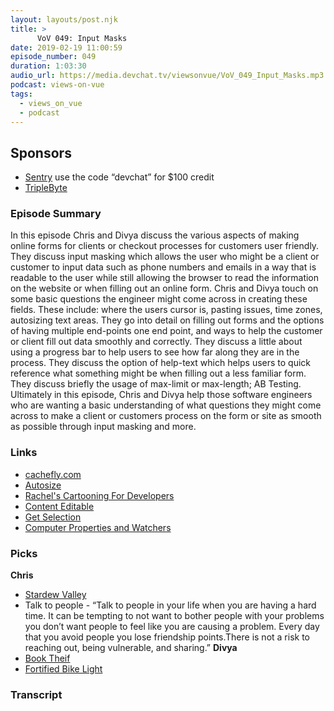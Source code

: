 ```yaml
---
layout: layouts/post.njk
title: >
      VoV 049: Input Masks
date: 2019-02-19 11:00:59
episode_number: 049
duration: 1:03:30
audio_url: https://media.devchat.tv/viewsonvue/VoV_049_Input_Masks.mp3
podcast: views-on-vue
tags: 
  - views_on_vue
  - podcast
---
```


## **Sponsors**

- [Sentry](https://sentry.io/)&nbsp;use the code “devchat” for $100 credit
- [TripleByte](https://triplebyte.com/vue)
&nbsp;
### **Episode Summary**
In this episode Chris and Divya discuss the various aspects of making online forms for clients or checkout processes for customers user friendly. They discuss input masking which allows the user who might be a client or customer to input data such as phone numbers and emails in a way that is readable to the user while still allowing the browser to read the information on the website or when filling out an online form. Chris and Divya touch on some basic questions the engineer might come across in creating these fields. These include: where the users cursor is, pasting issues, time zones, autosizing text areas. They go into detail on filling out forms and the options of having multiple end-points one end point, and ways to help the customer or client fill out data smoothly and correctly. They discuss a little about using a progress bar to help users to see how far along they are in the process. They discuss the option of help-text which helps users to quick reference what something might be when filling out a less familiar form. They discuss briefly the usage of max-limit or max-length; AB Testing. Ultimately in this episode, Chris and Divya help those software engineers who are wanting a basic understanding of what questions they might come across to make a client or customers process on the form or site as smooth as possible through input masking and more. 
### **Links**

- [cachefly.com](https://cachefly.com)
- [Autosize](https://www.npmjs.com/package/autosize)
- [Rachel's Cartooning For Developers](https://courses.rachelnabors.com/)
- [Content Editable](https://content)
- [Get Selection](https://developer.mozilla.org/en-US/docs/Web/API/Selection)
- [Computer Properties and Watchers](https://vuejs.org/v2/guide/computed.html)

### **Picks**
 **Chris** 
- [Stardew Valley](https://www.stardewvalley.net/)
- Talk to people - “Talk to people in your life when you are having a hard time. It can be tempting to not want to bother people with your problems you don’t want people to feel like you are causing a problem. Every day that you avoid people you lose friendship points.There is not a risk to reaching out, being vulnerable, and sharing.”
**Divya**
- [Book Theif](https://www.amazon.com/Book-Thief-Markus-Zusak/dp/0375842209)
- [Fortified Bike Light](https://www.amazon.com/Lumen-Theft-Proof-Bicycle-Commuters/dp/B019IX04S2?ref_=w_bl_hsx_s_sp_web_12077752011) &nbsp;


### Transcript


